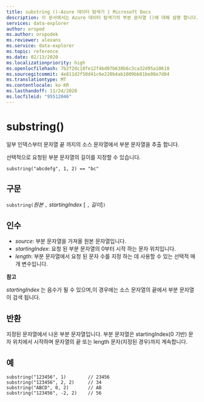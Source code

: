 ```yaml
---
title: substring ()-Azure 데이터 탐색기 | Microsoft Docs
description: 이 문서에서는 Azure 데이터 탐색기의 부분 문자열 ()에 대해 설명 합니다.
services: data-explorer
author: orspod
ms.author: orspodek
ms.reviewer: alexans
ms.service: data-explorer
ms.topic: reference
ms.date: 02/13/2020
ms.localizationpriority: high
ms.openlocfilehash: 7b2f2dc18fe12f4bd07b638b6c3ca32d95a10618
ms.sourcegitcommit: 4e811d2f50d41c6e220b4ab1009bb81be08e7d84
ms.translationtype: MT
ms.contentlocale: ko-KR
ms.lasthandoff: 11/24/2020
ms.locfileid: "95512046"
---
```

# <a name="substring"></a>substring()

일부 인덱스부터 문자열 끝 까지의 소스 문자열에서 부분 문자열을 추출 합니다.

선택적으로 요청된 부분 문자열의 길이를 지정할 수 있습니다.

```kusto
substring("abcdefg", 1, 2) == "bc"
```

## <a name="syntax"></a>구문

`substring(`*원본* `,` *startingIndex* [ `,` *길이*]`)`

## <a name="arguments"></a>인수

* *source*: 부분 문자열을 가져올 원본 문자열입니다.
* *startingIndex*: 요청 된 부분 문자열의 0부터 시작 하는 문자 위치입니다.
* *length*: 부분 문자열에서 요청 된 문자 수를 지정 하는 데 사용할 수 있는 선택적 매개 변수입니다. 

**참고**

*startingIndex* 는 음수가 될 수 있으며,이 경우에는 소스 문자열의 끝에서 부분 문자열이 검색 됩니다.

## <a name="returns"></a>반환

지정된 문자열에서 나온 부분 문자열입니다. 부분 문자열은 startingIndex(0 기반) 문자 위치에서 시작하며 문자열의 끝 또는 length 문자(지정된 경우)까지 계속합니다.

## <a name="examples"></a>예

```kusto
substring("123456", 1)        // 23456
substring("123456", 2, 2)     // 34
substring("ABCD", 0, 2)       // AB
substring("123456", -2, 2)    // 56
```